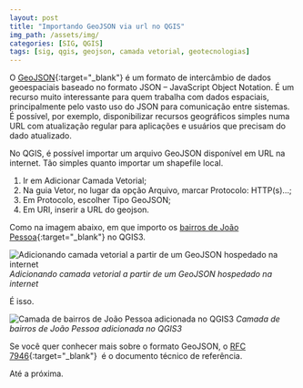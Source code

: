 ```yaml
---
layout: post
title: "Importando GeoJSON via url no QGIS"
img_path: /assets/img/
categories: [SIG, QGIS]
tags: [sig, qgis, geojson, camada vetorial, geotecnologias]
---
```


O [GeoJSON](https://tools.ietf.org/html/rfc7946){:target="_blank"} é um formato de intercâmbio de dados geoespaciais baseado no formato JSON – JavaScript Object Notation. É um recurso muito interessante para quem trabalha com dados espaciais, principalmente pelo vasto uso do JSON para comunicação entre sistemas. É possível, por exemplo, disponibilizar recursos geográficos simples numa URL com atualização regular para aplicações e usuários que precisam do dado atualizado.

No QGIS, é possível importar um arquivo GeoJSON disponível em URL na internet. Tão simples quanto importar um shapefile local.

1. Ir em Adicionar Camada Vetorial;
2. Na guia Vetor, no lugar da opção Arquivo, marcar Protocolo: HTTP(s)…;
3. Em Protocolo, escolher Tipo GeoJSON;
4. Em URI, inserir a URL do geojson.

Como na imagem abaixo, em que importo os [bairros de João Pessoa](https://github.com/paulovitorweb/geodata-jp){:target="_blank"} no QGIS3.

![Adicionando camada vetorial a partir de um GeoJSON hospedado na internet](adding-layer-from-geojson.png)
_Adicionando camada vetorial a partir de um GeoJSON hospedado na internet_

É isso.

![Camada de bairros de João Pessoa adicionada no QGIS3](added-layer.png)
_Camada de bairros de João Pessoa adicionada no QGIS3_

Se você quer conhecer mais sobre o formato GeoJSON, o [RFC 7946](https://tools.ietf.org/html/rfc7946){:target="_blank"}  é o documento técnico de referência.

Até a próxima.